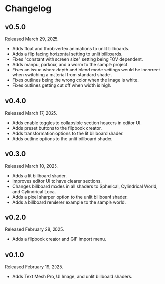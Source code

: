 # Changelog

## v0.5.0

Released March 29, 2025.

- Adds float and throb vertex animations to unlit billboards.
- Adds a flip facing horizontal setting to unlit billboards.
- Fixes "constant with screen size" setting being FOV dependent.
- Adds manpu, parkour, and a worm to the sample project.
- Fixes an issue where depth and blend mode settings would be incorrect when switching a material from standard shader.
- Fixes outlines being the wrong color when the image is white.
- Fixes outlines getting cut off when width is high.

## v0.4.0

Released March 17, 2025.

- Adds enable toggles to collapsible section headers in editor UI.
- Adds preset buttons to the flipbook creator.
- Adds transformation options to the lit billboard shader.
- Adds outline options to the unlit billboard shader.

## v0.3.0

Released March 10, 2025.

- Adds a lit billboard shader.
- Improves editor UI to have clearer sections.
- Changes billboard modes in all shaders to Spherical, Cylindrical World, and Cylindrical Local.
- Adds a pixel sharpen option to the unlit billboard shader.
- Adds a billboard renderer example to the sample world.

## v0.2.0

Released February 28, 2025.

- Adds a flipbook creator and GIF import menu.

## v0.1.0

Released February 19, 2025.

- Adds Text Mesh Pro, UI Image, and unlit billboard shaders.
